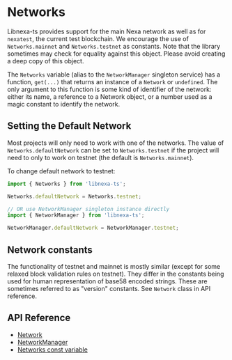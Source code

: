 # Networks

Libnexa-ts provides support for the main Nexa network as well as for `nexatest`, the current test blockchain. We encourage the use of `Networks.mainnet` and `Networks.testnet` as constants. Note that the library sometimes may check for equality against this object. Please avoid creating a deep copy of this object.

The `Networks` variable (alias to the `NetworkManager` singleton service) has a function, `get(...)` that returns an instance of a `Network` or `undefined`. The only argument to this function is some kind of identifier of the network: either its name, a reference to a Network object, or a number used as a magic constant to identify the network.

## Setting the Default Network

Most projects will only need to work with one of the networks. The value of `Networks.defaultNetwork` can be set to `Networks.testnet` if the project will need to only to work on testnet (the default is `Networks.mainnet`).

To change default network to testnet:
```ts
import { Networks } from 'libnexa-ts';

Networks.defaultNetwork = Networks.testnet;

// OR use NetworkManager singleton instance directly
import { NetworkManager } from 'libnexa-ts';

NetworkManager.defaultNetwork = NetworkManager.testnet;
```

## Network constants

The functionality of testnet and mainnet is mostly similar (except for some relaxed block validation rules on testnet). They differ in the constants being used for human representation of base58 encoded strings. These are sometimes referred to as "version" constants. See `Network` class in API reference.

## API Reference
- [Network](api/classes/Network.md)
- [NetworkManager](api/classes/NetworkManager.md)
- [Networks const variable](api/variables/Networks.md)
